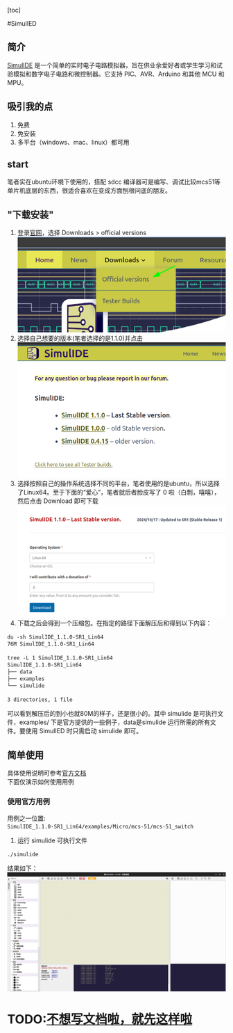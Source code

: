 [toc]

#SimulIED

## 简介
[SimulIDE](https://simulide.com/p/) 是一个简单的实时电子电路模拟器，旨在供业余爱好者或学生学习和试验模拟和数字电子电路和微控制器。它支持 PIC、AVR、Arduino 和其他 MCU 和 MPU。
## 吸引我的点
1. 免费
2. 免安装
3. 多平台（windows、mac、linux）都可用
## start
笔者实在ubuntu环境下使用的，搭配 sdcc 编译器可是编写、调试比较mcs51等单片机底层的东西，很适合喜欢在变成方面刨根问底的朋友。
## "下载安装"
1. 登录[官网](https://simulide.com/p/)，选择 Downloads > official versions
![](./pictures/simulIDE-download.png)
2. 选择自己想要的版本(笔者选择的是1.1.0)并点击
![](./pictures/select-version.png)
3. 选择按照自己的操作系统选择不同的平台，笔者使用的是ubuntu，所以选择了Linux64。至于下面的“爱心”，笔者就后者脸皮写了 0 啦（白剽，嘻嘻），然后点击 Download 即可下载
![](./pictures/select-platform.png)
4. 下载之后会得到一个压缩包。在指定的路径下面解压后和得到以下内容：
```shell
du -sh SimulIDE_1.1.0-SR1_Lin64
76M	SimulIDE_1.1.0-SR1_Lin64

tree -L 1 SimulIDE_1.1.0-SR1_Lin64
SimulIDE_1.1.0-SR1_Lin64
├── data
├── examples
└── simulide

3 directories, 1 file
```
可以看到解压后的到小也就80M的样子，还是很小的。其中 simulide 是可执行文件，examples/ 下是官方提供的一些例子，data是simulide 运行所需的所有文件。要使用 SimulIED 时只需启动 simulide 即可。
## 简单使用
具体使用说明可参考[官方文档](https://simulide.com/p/simulidekb/)  
下面仅演示如何使用用例
### 使用官方用例
用例之一位置:  
`SimulIDE_1.1.0-SR1_Lin64/examples/Micro/mcs-51/mcs-51_switch`
1. 运行 simulide 可执行文件
```shell
./simulide
```
结果如下：
![](./pictures/run.png)

# TODO:<u>不想写文档啦，就先这样啦</u>
